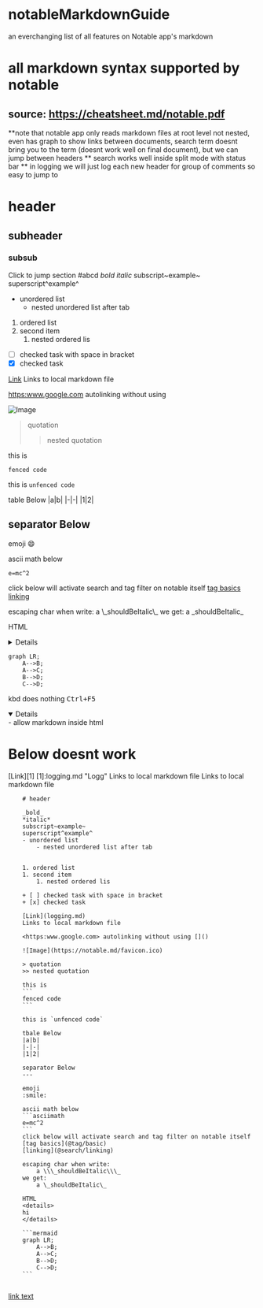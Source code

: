 # notableMarkdownGuide
an everchanging list of all features on Notable app's markdown


# all markdown syntax supported by notable
## source: <https://cheatsheet.md/notable.pdf>
**note that notable app only reads markdown files at root level not nested, even has graph to show links between documents, search term doesnt bring you to the term (doesnt work well on final document), but we can jump between headers
** search works well inside split mode with status bar
** in logging we will just log each new header for group of comments so easy to jump to
# header
## subheader
### subsub
<a name="abcd">Click to jump section #abcd</a>
_bold_
*italic*
subscript~example~
superscript^example^
- unordered list
    - nested unordered list after tab


1. ordered list
1. second item
    1. nested ordered lis

+ [ ] checked task with space in bracket
+ [x] checked task

[Link](logging.md) 
Links to local markdown file

<https:www.google.com> autolinking without using []()

![Image](https://notable.md/favicon.ico)

> quotation
>> nested quotation

this is 
```
fenced code
```

this is `unfenced code`

table Below
|a|b|
|-|-|
|1|2|

separator Below
---

emoji
:smile:

ascii math below
```asciimath
e=mc^2
```
click below will activate search and tag filter on notable itself
[tag basics](@tag/basic)
[linking](@search/linking)

escaping char when write: 
    a \\\_shouldBeItalic\\\_
we get:
     a \_shouldBeItalic\_

HTML
<details>
hi
</details>

```mermaid
graph LR;
    A-->B;
    A-->C;
    B-->D;
    C-->D;
```
kbd does nothing
<kbd>Ctrl+F5</kbd>
<details open>
    <markdown>
    - allow markdown inside html
    </markdown>
</details>



# Below doesnt work
[Link][1]
[1]:logging.md "Logg"
 Links to local markdown file
 Links to local markdown file

```
    # header

    _bold_
    *italic*
    subscript~example~
    superscript^example^
    - unordered list
        - nested unordered list after tab


    1. ordered list
    1. second item
        1. nested ordered lis

    + [ ] checked task with space in bracket
    + [x] checked task

    [Link](logging.md) 
    Links to local markdown file

    <https:www.google.com> autolinking without using []()

    ![Image](https://notable.md/favicon.ico)

    > quotation
    >> nested quotation

    this is 
    ```
    fenced code
    ```

    this is `unfenced code`

    tbale Below
    |a|b|
    |-|-|
    |1|2|

    separator Below
    ---

    emoji
    :smile:

    ascii math below
    ```asciimath
    e=mc^2
    ```
    click below will activate search and tag filter on notable itself
    [tag basics](@tag/basic)
    [linking](@search/linking)

    escaping char when write: 
        a \\\_shouldBeItalic\\\_
    we get:
        a \_shouldBeItalic\_

    HTML
    <details>
    hi
    </details>

    ```mermaid
    graph LR;
        A-->B;
        A-->C;
        B-->D;
        C-->D;
    ```


```


[link text](#abcd)
